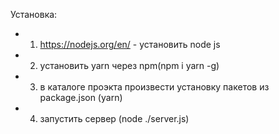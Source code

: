 Установка:

- 1. https://nodejs.org/en/ - установить node js

- 2. установить yarn через npm(npm i yarn -g)

- 3. в каталоге проэкта произвести установку пакетов из package.json (yarn)

- 4. запустить сервер (node ./server.js)
